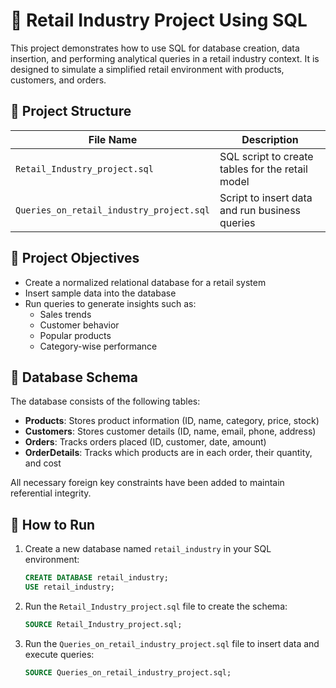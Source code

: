 # 🛒 Retail Industry Project Using SQL

This project demonstrates how to use SQL for database creation, data insertion, and performing analytical queries in a retail industry context. It is designed to simulate a simplified retail environment with products, customers, and orders.

## 📂 Project Structure

| File Name                                | Description                                       |
|-----------------------------------------|---------------------------------------------------|
| `Retail_Industry_project.sql`           | SQL script to create tables for the retail model |
| `Queries_on_retail_industry_project.sql`| Script to insert data and run business queries    |

## 📌 Project Objectives

- Create a normalized relational database for a retail system
- Insert sample data into the database
- Run queries to generate insights such as:
  - Sales trends
  - Customer behavior
  - Popular products
  - Category-wise performance

## 🧱 Database Schema

The database consists of the following tables:

- **Products**: Stores product information (ID, name, category, price, stock)
- **Customers**: Stores customer details (ID, name, email, phone, address)
- **Orders**: Tracks orders placed (ID, customer, date, amount)
- **OrderDetails**: Tracks which products are in each order, their quantity, and cost

All necessary foreign key constraints have been added to maintain referential integrity.

## 🔽 How to Run

1. Create a new database named `retail_industry` in your SQL environment:
    ```sql
    CREATE DATABASE retail_industry;
    USE retail_industry;
    ```

2. Run the `Retail_Industry_project.sql` file to create the schema:
    ```sql
    SOURCE Retail_Industry_project.sql;
    ```

3. Run the `Queries_on_retail_industry_project.sql` file to insert data and execute queries:
    ```sql
    SOURCE Queries_on_retail_industry_project.sql;
    ```
    
